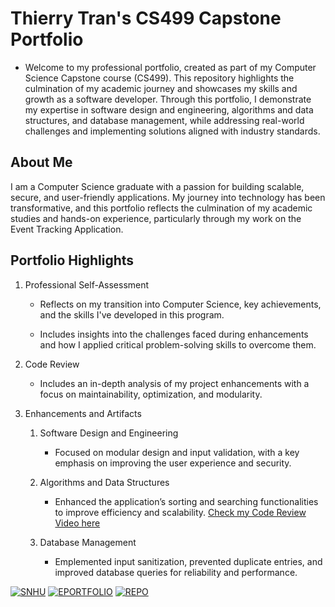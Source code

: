 # Thierry Tran's CS499 Capstone Portfolio

* Welcome to my professional portfolio, created as part of my Computer Science Capstone course (CS499). This repository highlights the culmination of my academic journey and showcases my skills and growth as a software developer. Through this portfolio, I demonstrate my expertise in software design and engineering, algorithms and data structures, and database management, while addressing real-world challenges and implementing solutions aligned with industry standards.

## About Me

I am a Computer Science graduate with a passion for building scalable, secure, and user-friendly applications. My journey into technology has been transformative, and this portfolio reflects the culmination of my academic studies and hands-on experience, particularly through my work on the Event Tracking Application.

## Portfolio Highlights

  1. Professional Self-Assessment
     * Reflects on my transition into Computer Science, key achievements, and the skills I've developed in this program.
       
     * Includes insights into the challenges faced during enhancements and how I applied critical problem-solving skills to overcome them.
       
  2. Code Review
     
     * Includes an in-depth analysis of my project enhancements with a focus on maintainability, optimization, and modularity.
       
  3. Enhancements and Artifacts
     
     1. Software Design and Engineering

        * Focused on modular design and input validation, with a key emphasis on improving the user experience and security.

     2. Algorithms and Data Structures

        * Enhanced the application’s sorting and searching functionalities to improve efficiency and scalability.
       [Check my Code Review Video here](https://www.youtube.com/watch?v=h7PXxI6ab0A)

     3. Database Management
        
        * Emplemented input sanitization, prevented duplicate entries, and improved database queries for reliability and performance.
          
[![SNHU](https://img.shields.io/badge/SNHU-blue)](https://www.snhu.edu)
[![EPORTFOLIO](https://img.shields.io/badge/EPORTFOLIO-purple)](https://thierrytuantran.github.io/CS499_CSCapStone/)
[![REPO](https://img.shields.io/badge/CodeReview-red)](https://www.youtube.com/watch?v=h7PXxI6ab0A)

